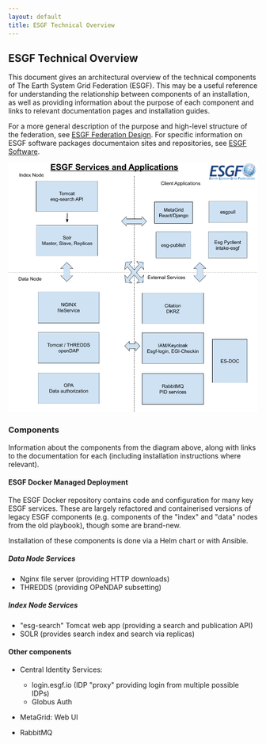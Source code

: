 ```yaml
---
layout: default
title: ESGF Technical Overview
---
```


## ESGF Technical Overview

This document gives an architectural overview of the technical components of
The Earth System Grid Federation (ESGF). This may be a useful reference for
understanding the relationship between components of an installation, as well
as providing information about the purpose of each component and links to
relevant documentation pages and installation guides.

For a more general description of the purpose and high-level structure of the
federation, see [ESGF Federation Design].
For specific information on ESGF software packages documentaion sites and repositories, see [ESGF Software].

![ESGF Architecture Diagram](./esgf-architecture.png)

### Components

Information about the components from the diagram above, along with links to
the documentation for each (including installation instructions where
relevant).

#### ESGF Docker Managed Deployment

The ESGF Docker repository contains code and configuration for many key ESGF
services. These are largely refactored and containerised versions of legacy
ESGF components (e.g. components of the "index" and "data" nodes from the old
playbook), though some are brand-new.

Installation of these components is done via a Helm chart or with Ansible.

##### Data Node Services

  - Nginx file server (providing HTTP downloads)
  - THREDDS (providing OPeNDAP subsetting)

##### Index Node Services

  - "esg-search" Tomcat web app (providing a search and publication API)
  - SOLR (provides search index and search via replicas)

#### Other components

- Central Identity Services: 
  - login.esgf.io (IDP "proxy" providing login from multiple possible IDPs)
  - Globus Auth

- MetaGrid: Web UI

- RabbitMQ

[esgf federation design]:    {{site.url}}/federation-design.html
[esgf software]: {{site.url}}/software.html